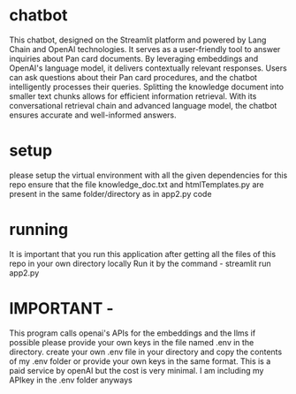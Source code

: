 # chatbot
This chatbot, designed on the Streamlit platform and powered by Lang Chain and OpenAI technologies.
It serves as a user-friendly tool to answer inquiries about Pan card documents.
By leveraging embeddings and OpenAI's language model, it delivers contextually relevant responses. 
Users can ask questions about their Pan card procedures, and the chatbot intelligently processes their queries. 
Splitting the knowledge document into smaller text chunks allows for efficient information retrieval. 
With its conversational retrieval chain and advanced language model, the chatbot ensures accurate and well-informed answers. 


# setup 
please setup the virtual environment with all the given dependencies for this repo 
ensure that the file knowledge_doc.txt and htmlTemplates.py are present in the same folder/directory as in app2.py code

# running
It is important that you run this application after getting all the files of this repo in your own directory locally 
Run it by the command - streamlit run app2.py 

# IMPORTANT - 
This program calls openai's APIs for the embeddings and the llms if possible please provide your own keys in the file named .env in the directory.
create your own .env file in your directory and copy the contents of my .env folder or provide your own keys in the same format.
This is a paid service by openAI but the cost is very minimal.
I am including my APIkey in the .env folder anyways 
